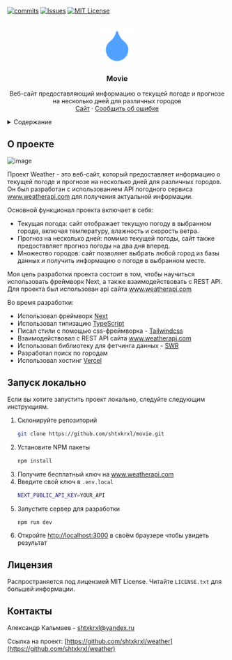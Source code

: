 <!-- PROJECT SHIELDS -->
<!--
*** I'm using markdown "reference style" links for readability.
*** Reference links are enclosed in brackets [ ] instead of parentheses ( ).
*** See the bottom of this document for the declaration of the reference variables
*** for contributors-url, forks-url, etc. This is an optional, concise syntax you may use.
*** https://www.markdownguide.org/basic-syntax/#reference-style-links
-->
[![commits][commits-shield]][commits-url]
[![Issues][issues-shield]][issues-url]
[![MIT License][license-shield]][license-url]

<!-- PROJECT LOGO -->
<br />
<div align="center">
  <a href="https://github.com/shtxkrxl/weather">
    <img src="public/icon.svg" alt="Logo" width="80" height="80">
  </a>

<h3 align="center">Movie</h3>

  <p align="center">
    Веб-сайт предоставляющий информацию о текущей погоде и прогнозе на несколько дней для различных городов
    <br />
    <a href="https://weather-shtxkrxl.vercel.app/">Сайт</a>
    ·
    <a href="https://github.com/shtxkrxl/weather/issues">Сообщить об ошибке</a>
  </p>
</div>

<!-- TABLE OF CONTENTS -->
<details>
  <summary>Содержание</summary>
  <ol>
    <li>
      <a href="#о-проекте">О проекте</a>
    </li>
    <li>
      <a href="#запуск-локально">Запуск локально</a>
    </li>
    <li><a href="#лицензия">Лицензия</a></li>
    <li><a href="#контакты">Контакты</a></li>
  </ol>
</details>

<!-- ABOUT THE PROJECT -->
## О проекте

![image](https://github.com/shtxkrxl/weather/assets/68380962/e1552a2f-69cb-42fd-88dc-9ff46b865870)

Проект Weather - это веб-сайт, который предоставляет информацию о текущей погоде и прогнозе на несколько дней для различных городов. Он был разработан с использованием API погодного сервиса www.weatherapi.com для получения актуальной информации.

Основной функционал проекта включает в себя:
* Текущая погода: cайт отображает текущую погоду в выбранном городе, включая температуру, влажность и скорость ветра.
* Прогноз на несколько дней: помимо текущей погоды, сайт также предоставляет прогноз погоды на два дня вперед.
* Множество городов: сайт позволяет выбрать любой город из базы данных и получить информацию о погоде в выбранном месте.

Моя цель разработки проекта состоит в том, чтобы научиться использовать фреймворк Next, а также взаимодействовать с REST API. Для проекта был использован api сайта www.weatherapi.com

Во время разработки:
* Использовал фреймворк [Next](https://nextjs.org/)
* Использовал типизацию [TypeScript](https://www.typescriptlang.org/)
* Писал стили с помощью css-фреймворка - [Tailwindcss](https://tailwindcss.com/)
* Взаимодействовал с REST API сайта www.weatherapi.com
* Использовал библиотеку для фетчинга данных - [SWR](https://swr.vercel.app/ru)
* Разработал поиск по городам
* Использовал хостинг [Vercel](https://vercel.com)

<!-- GETTING STARTED -->
## Запуск локально
Если вы хотите запустить проект локально, следуйте следующим инструкциям.

1. Склонируйте репозиторий
   ```sh
   git clone https://github.com/shtxkrxl/movie.git
   ```
2. Установите NPM пакеты
   ```sh
   npm install
   ```
3. Получите бесплатный ключ на www.weatherapi.com
4. Введите свой ключ в `.env.local`
   ```sh
   NEXT_PUBLIC_API_KEY=YOUR_API
   ```
5. Запустите сервер для разработки
   ```sh
   npm run dev
   ```
6. Откройте [http://localhost:3000](http://localhost:3000) в своём браузере чтобы увидеть результат

<!-- LICENSE -->
## Лицензия

Распространяется под лицензией MIT License. Читайте `LICENSE.txt` для большей информации.

<!-- CONTACT -->
## Контакты

Александр Кальмаев - <a href="mailto:shtxkrxl@yandex.ru" target="_blank">shtxkrxl@yandex.ru</a>

Ссылка на проект: [https://github.com/shtxkrxl/weather](https://github.com/shtxkrxl/weather)

<!-- MARKDOWN LINKS & IMAGES -->
<!-- https://www.markdownguide.org/basic-syntax/#reference-style-links -->
[commits-shield]: https://img.shields.io/github/commit-activity/t/shtxkrxl/weather.svg?style=for-the-badge
[commits-url]: https://github.com/shtxkrxl/weather/graphs/commit-activity
[issues-shield]: https://img.shields.io/github/issues/shtxkrxl/weather.svg?style=for-the-badge
[issues-url]: https://github.com/shtxkrxl/weather/issues
[license-shield]: https://img.shields.io/github/license/shtxkrxl/weather.svg?style=for-the-badge
[license-url]: https://github.com/shtxkrxl/weather/blob/master/LICENSE.txt
